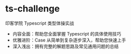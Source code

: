 # ts-challenge

印客学院 Typescript 类型体操实战

-   内容全面：帮助您全面掌握 Typescript 的具体使用技巧
-   优雅进阶：Case 从简单到复杂逐步深入，帮助您快速上手
-   深入浅出：拥有完整的解题思路及常见通用问题的总结

